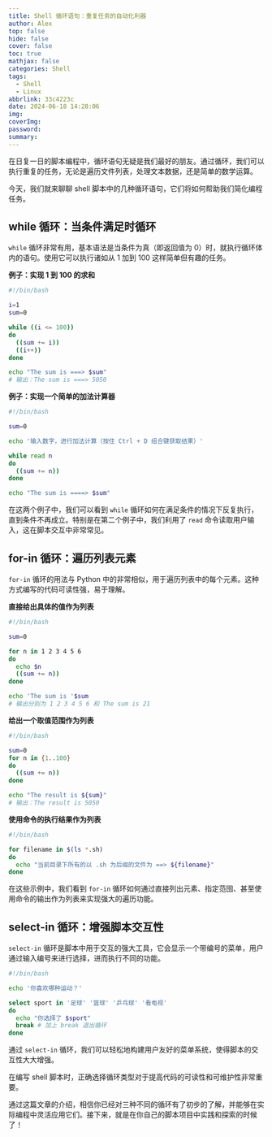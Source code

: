 ```yaml
---
title: Shell 循环语句：重复任务的自动化利器
author: Alex
top: false
hide: false
cover: false
toc: true
mathjax: false
categories: Shell
tags:
  - Shell
  - Linux
abbrlink: 33c4223c
date: 2024-06-18 14:28:06
img:
coverImg:
password:
summary:
---
```


在日复一日的脚本编程中，循环语句无疑是我们最好的朋友。通过循环，我们可以执行重复的任务，无论是遍历文件列表，处理文本数据，还是简单的数学运算。

今天，我们就来聊聊 shell 脚本中的几种循环语句，它们将如何帮助我们简化编程任务。

## while 循环：当条件满足时循环

`while` 循环非常有用，基本语法是当条件为真（即返回值为 0）时，就执行循环体内的语句。使用它可以执行诸如从 1 加到 100 这样简单但有趣的任务。

**例子：实现 1 到 100 的求和**

```bash
#!/bin/bash

i=1
sum=0

while ((i <= 100))
do
  ((sum += i))
  ((i++))
done

echo "The sum is ===> $sum"
# 输出：The sum is ===> 5050
```

**例子：实现一个简单的加法计算器**

```bash
#!/bin/bash

sum=0

echo '输入数字，进行加法计算（按住 Ctrl + D 组合键获取结果）'

while read n
do
  ((sum += n))
done

echo "The sum is ====> $sum"
```

在这两个例子中，我们可以看到 `while` 循环如何在满足条件的情况下反复执行，直到条件不再成立。特别是在第二个例子中，我们利用了 `read` 命令读取用户输入，这在脚本交互中非常常见。

## for-in 循环：遍历列表元素

`for-in` 循环的用法与 Python 中的非常相似，用于遍历列表中的每个元素。这种方式编写的代码可读性强，易于理解。

**直接给出具体的值作为列表**

```bash
#!/bin/bash

sum=0

for n in 1 2 3 4 5 6
do
  echo $n
  ((sum += n))
done

echo 'The sum is '$sum
# 输出分别为 1 2 3 4 5 6 和 The sum is 21
```

**给出一个取值范围作为列表**

```bash
#!/bin/bash

sum=0
for n in {1..100}
do
  ((sum += n))
done

echo "The result is ${sum}"
# 输出：The result is 5050
```

**使用命令的执行结果作为列表**

```bash
#!/bin/bash

for filename in $(ls *.sh)
do
  echo "当前目录下所有的以 .sh 为后缀的文件为 ==> ${filename}"
done
```

在这些示例中，我们看到 `for-in` 循环如何通过直接列出元素、指定范囹、甚至使用命令的输出作为列表来实现强大的遍历功能。

## select-in 循环：增强脚本交互性

`select-in` 循环是脚本中用于交互的强大工具，它会显示一个带编号的菜单，用户通过输入编号来进行选择，进而执行不同的功能。

```bash
#!/bin/bash

echo '你喜欢哪种运动？'

select sport in '足球' '篮球' '乒乓球' '看电视'
do
  echo "你选择了 $sport"
  break # 加上 break 退出循环
done
```

通过 `select-in` 循环，我们可以轻松地构建用户友好的菜单系统，使得脚本的交互性大大增强。

在编写 shell 脚本时，正确选择循环类型对于提高代码的可读性和可维护性非常重要。

通过这篇文章的介绍，相信你已经对三种不同的循环有了初步的了解，并能够在实际编程中灵活应用它们。接下来，就是在你自己的脚本项目中实践和探索的时候了！